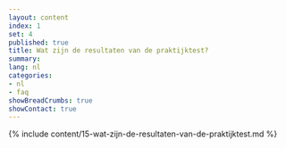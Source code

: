 ```yaml
---
layout: content
index: 1
set: 4
published: true
title: Wat zijn de resultaten van de praktijktest?
summary: 
lang: nl
categories:
- nl
- faq
showBreadCrumbs: true
showContact: true
---
```

{% include content/15-wat-zijn-de-resultaten-van-de-praktijktest.md %}

